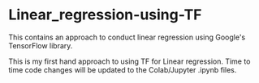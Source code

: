 # Linear_regression-using-TF
This contains an approach to conduct linear regression using Google's TensorFlow library.

This is my first hand approach to using TF for Linear regression.
Time to time code changes will be updated to the Colab/Jupyter .ipynb files.
